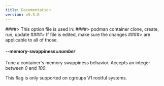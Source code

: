 ```yaml
---
title: Documentation
version: v5.5.0
---
```


####> This option file is used in:
####>   podman container clone, create, run, update
####> If file is edited, make sure the changes
####> are applicable to all of those.
#### **--memory-swappiness**=*number*

Tune a container's memory swappiness behavior. Accepts an integer between *0* and *100*.

This flag is only supported on cgroups V1 rootful systems.
